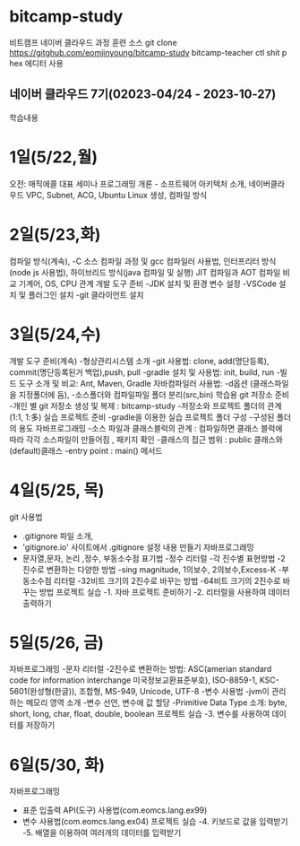 # bitcamp-study
비트캠프 네이버 클라우드 과정 훈련 소스
git clone https://gitghub.com/eomjinyoung/bitcamp-study bitcamp-teacher
ctl shit p hex 에디터 사용 

## 네이버 클라우드 7기(02023-04/24 - 2023-10-27)
학습내용 

# 1일(5/22,월)
오전: 매직에콜 대표 세미나
프로그래밍 개론 - 소프트웨어 아키텍처 소개, 네이버클라우드 VPC, Subnet, ACG, Ubuntu Linux 생성, 컴파일 방식

# 2일(5/23,화)
컴파일 방식(계속), 
  -C 소스 컴파일 과정 및 gcc 컴파일러 사용법, 
인터프리터 방식(node js 사용법), 
하이브리드 방식(java 컴파일 및 실행)
JIT 컴파일과 AOT 컴파일 비교
기계어, OS, CPU 관계 
개발 도구 준비
  -JDK 설치 및 환경 변수 설정
  -VSCode 설치 및 플러그인 설치 
  -git 클라이언트 설치

# 3일(5/24,수)
개발 도구 준비(계속)
  -형상관리시스템 소개
  -git 사용법: clone, add(명단등록), commit(명단등록된거 백업),push, pull
  -gradle 설치 및 사용법: init, build, run
	-빌드 도구 소개 및 비교: Ant, Maven, Gradle 
자바컴파일러 사용법: 
  -d옵션 (클래스파일을 지정폴더에 둠),
  -소스폴더와 컴파일파일 폴더 분리(src,bin)
학습용 git 저장소 준비
  -개인 별 git 저장소 생성 및 복제 : bitcamp-study
  -저장소와 프로젝트 폴더의 관계(1:1, 1:多)
실습 프로젝트 준비
  -gradle을 이용한 실습 프로젝트 폴더 구성 
  -구성된 폴더의 용도
자바프로그래밍 
  -소스 파일과 클래스블럭의 관계 : 컴파일하면 클래스 블럭에 따라 각각 소스파일이 만들어짐 , 패키지 확인
  -클래스의 접근 범위 : public 클래스와 (default)클래스
  -entry point : main() 메서드 

# 4일(5/25, 목)
git 사용법
  - .gitignore 파일 소개, 
  - 'gitignore.io' 사이트에서 .gitignore 설정 내용 만들기 
자바프로그래밍
  - 문자열,문자, 논리 ,정수, 부동소수점 표기법
  -정수 리터럴
	  -각 진수별 표현방법
	  -2진수로 변환하는 다양한 방법 
		    -sing magnitude, 1의보수, 2의보수,Excess-K
	-부동소수점 리터럴
		-32비트 크기의 2진수로 바꾸는 방법
		-64비트 크기의 2진수로 바꾸는 방법
프로젝트 실습 
  -1. 자바 프로젝트 준비하기
  -2. 리터럴을 사용하여 데이터 출력하기

# 5일(5/26, 금)
자바프로그래밍
  -문자 리터럴
    -2진수로 변환하는 방법: 
    ASC(amerian standard code for information interchange 미국정보교환표준부호),
    ISO-8859-1, KSC-5601(완성형(한글)), 조합형, MS-949, Unicode, UTF-8
  -변수 사용법
    -jvm이 관리하는 메모리 영역 소개
    -변수 선언, 변수에 값 할당
    -Primitive Data Type 소개: byte, short, long, char, float, double, boolean
프로젝트 실습
  -3. 변수를 사용하여 데이터를 저장하기

# 6일(5/30, 화)
자바프로그래밍
  - 표준 입출력 API(도구) 사용법(com.eomcs.lang.ex99)
  - 변수 사용법(com.eomcs.lang.ex04)
프로젝트 실습 
  -4. 키보드로 값을 입력받기
  -5. 배열을 이용하여 여러개의 데이터를 입력받기
